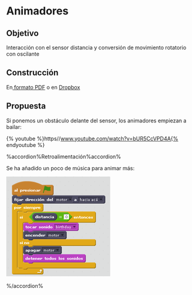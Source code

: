 
# Animadores

## Objetivo

Interacción con el sensor distancia y conversión de movimiento rotatorio con oscilante

## Construcción

En[ formato PDF](http://ro-botica.com/pdf/WeDo/Cheering%20Fans.pdf) o en [Dropbox](https://www.dropbox.com/s/e7o1g4g8gigeaag/ANIMADORES.pdf?dl=0)

## Propuesta

Si ponemos un obstáculo delante del sensor, los animadores empiezan a bailar:

{% youtube %}https//www.youtube.com/watch?v=bUR5CcVPD4A{% endyoutube %}

%accordion%Retroalimentación%accordion%

Se ha añadido un poco de música para animar más:

![](img/animadores.png)

%/accordion%